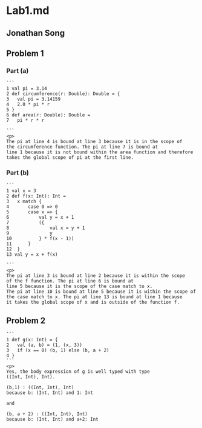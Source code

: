 # Lab1.md

## Jonathan Song

## Problem 1

### Part (a)

	```
	1 val pi = 3.14
	2 def circumference(r: Double): Double = {
	3	val pi = 3.14159
	4 	2.0 * pi * r
	5 }
	6 def area(r: Double): Double =
	7 	pi * r * r
	
	```
	<p>
	The pi at line 4 is bound at line 3 because it is in the scope of 
	the circumference function. The pi at line 7 is bound at 
	line 1 because it is not bound within the area function and therefore
	takes the global scope of pi at the first line.
	
### Part (b)

	```
	1 val x = 3
	2 def f(x: Int): Int =
	3 	x match {
	4 		case 0 => 0
	5 		case x => {
	6 			val y = x + 1
	7 			({
	8 				val x = y + 1
	9 				y
	10 			} * f(x - 1))
	11 		}
	12 	}
	13 val y = x + f(x)
	
	```
	<p>
	The pi at line 3 is bound at line 2 because it is within the scope 
	of the f function. The pi at line 6 is bound at
	line 5 because it is the scope of the case match to x. 
	The pi at line 10 is bound at line 5 because it is within the scope of
	the case match to x. The pi at line 13 is bound at line 1 because
	it takes the global scope of x and is outside of the function f.

## Problem 2

	```
	1 def g(x: Int) = {
	2 	val (a, b) = (1, (x, 3))
	3 	if (x == 0) (b, 1) else (b, a + 2)
	4 }
	```
	<p>
	Yes, the body expression of g is well typed with type
	((Int, Int), Int).
	
	(b,1) : ((Int, Int), Int)
	because b: (Int, Int) and 1: Int
	
	and
	
	(b, a + 2) : ((Int, Int), Int)
	because b: (Int, Int) and a+2: Int
